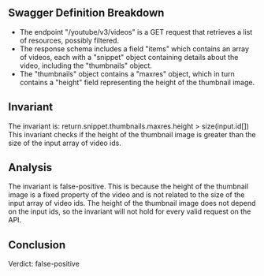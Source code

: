 ## Swagger Definition Breakdown
- The endpoint "/youtube/v3/videos" is a GET request that retrieves a list of resources, possibly filtered.
- The response schema includes a field "items" which contains an array of videos, each with a "snippet" object containing details about the video, including the "thumbnails" object.
- The "thumbnails" object contains a "maxres" object, which in turn contains a "height" field representing the height of the thumbnail image.

## Invariant
The invariant is: return.snippet.thumbnails.maxres.height > size(input.id[])
This invariant checks if the height of the thumbnail image is greater than the size of the input array of video ids.

## Analysis
The invariant is false-positive. This is because the height of the thumbnail image is a fixed property of the video and is not related to the size of the input array of video ids. The height of the thumbnail image does not depend on the input ids, so the invariant will not hold for every valid request on the API.

## Conclusion
Verdict: false-positive

